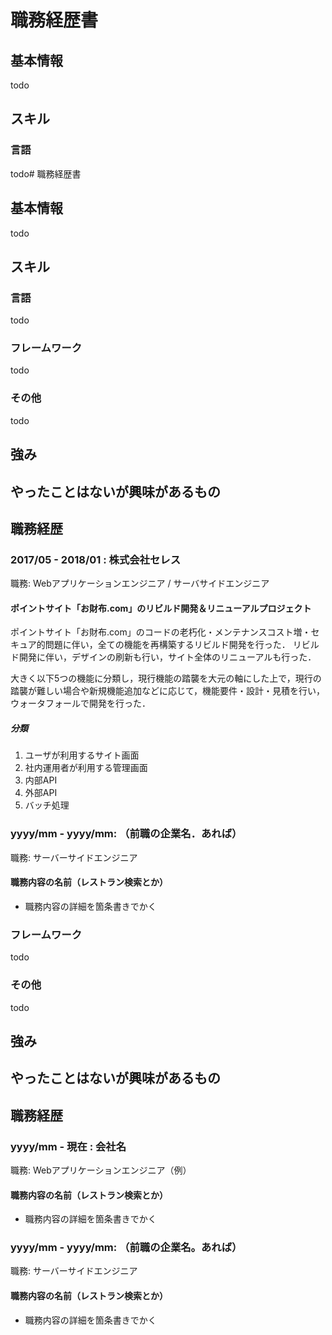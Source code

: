 # 職務経歴書

## 基本情報

todo

## スキル
### 言語

todo# 職務経歴書

## 基本情報

todo

## スキル
### 言語

todo

### フレームワーク

todo

### その他

todo


## 強み

## やったことはないが興味があるもの

## 職務経歴

### 2017/05 - 2018/01 : 株式会社セレス

職務: Webアプリケーションエンジニア / サーバサイドエンジニア

#### ポイントサイト「お財布.com」のリビルド開発＆リニューアルプロジェクト
ポイントサイト「お財布.com」のコードの老朽化・メンテナンスコスト増・セキュア的問題に伴い，全ての機能を再構築するリビルド開発を行った．
リビルド開発に伴い，デザインの刷新も行い，サイト全体のリニューアルも行った．

大きく以下5つの機能に分類し，現行機能の踏襲を大元の軸にした上で，現行の踏襲が難しい場合や新規機能追加などに応じて，機能要件・設計・見積を行い，ウォータフォールで開発を行った．

##### 分類
1. ユーザが利用するサイト画面
2. 社内運用者が利用する管理画面
3. 内部API
4. 外部API
5. バッチ処理


### yyyy/mm - yyyy/mm: （前職の企業名．あれば）

職務: サーバーサイドエンジニア

#### 職務内容の名前（レストラン検索とか）

- 職務内容の詳細を箇条書きでかく


### フレームワーク

todo

### その他

todo


## 強み

## やったことはないが興味があるもの

## 職務経歴

### yyyy/mm - 現在 : 会社名

職務: Webアプリケーションエンジニア（例）

#### 職務内容の名前（レストラン検索とか）

- 職務内容の詳細を箇条書きでかく

### yyyy/mm - yyyy/mm: （前職の企業名。あれば）

職務: サーバーサイドエンジニア

#### 職務内容の名前（レストラン検索とか）

- 職務内容の詳細を箇条書きでかく
